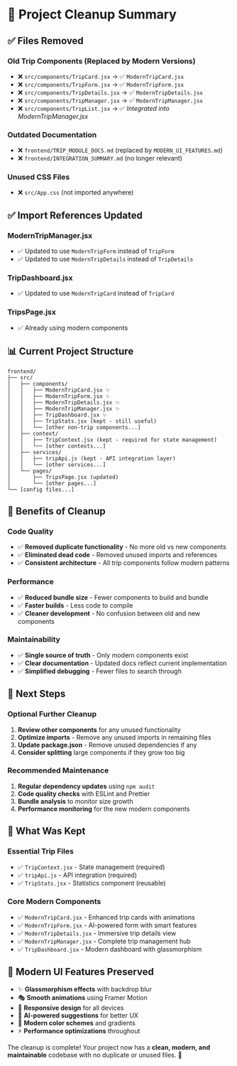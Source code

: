 # 🧹 Project Cleanup Summary

## ✅ Files Removed

### Old Trip Components (Replaced by Modern Versions)
- ❌ `src/components/TripCard.jsx` → ✅ `ModernTripCard.jsx`
- ❌ `src/components/TripForm.jsx` → ✅ `ModernTripForm.jsx`
- ❌ `src/components/TripDetails.jsx` → ✅ `ModernTripDetails.jsx`
- ❌ `src/components/TripManager.jsx` → ✅ `ModernTripManager.jsx`
- ❌ `src/components/TripList.jsx` → ✅ *Integrated into ModernTripManager.jsx*

### Outdated Documentation
- ❌ `frontend/TRIP_MODULE_DOCS.md` (replaced by `MODERN_UI_FEATURES.md`)
- ❌ `frontend/INTEGRATION_SUMMARY.md` (no longer relevant)

### Unused CSS Files
- ❌ `src/App.css` (not imported anywhere)

## ✅ Import References Updated

### ModernTripManager.jsx
- ✅ Updated to use `ModernTripForm` instead of `TripForm`
- ✅ Updated to use `ModernTripDetails` instead of `TripDetails`

### TripDashboard.jsx
- ✅ Updated to use `ModernTripCard` instead of `TripCard`

### TripsPage.jsx
- ✅ Already using modern components

## 📊 Current Project Structure

```
frontend/
├── src/
│   ├── components/
│   │   ├── ModernTripCard.jsx ✨
│   │   ├── ModernTripForm.jsx ✨
│   │   ├── ModernTripDetails.jsx ✨
│   │   ├── ModernTripManager.jsx ✨
│   │   ├── TripDashboard.jsx ✨
│   │   ├── TripStats.jsx (kept - still useful)
│   │   └── [other non-trip components...]
│   ├── context/
│   │   ├── TripContext.jsx (kept - required for state management)
│   │   └── [other contexts...]
│   ├── services/
│   │   ├── tripApi.js (kept - API integration layer)
│   │   └── [other services...]
│   └── pages/
│       ├── TripsPage.jsx (updated)
│       └── [other pages...]
└── [config files...]
```

## 🎯 Benefits of Cleanup

### Code Quality
- ✅ **Removed duplicate functionality** - No more old vs new components
- ✅ **Eliminated dead code** - Removed unused imports and references
- ✅ **Consistent architecture** - All trip components follow modern patterns

### Performance
- ✅ **Reduced bundle size** - Fewer components to build and bundle
- ✅ **Faster builds** - Less code to compile
- ✅ **Cleaner development** - No confusion between old and new components

### Maintainability
- ✅ **Single source of truth** - Only modern components exist
- ✅ **Clear documentation** - Updated docs reflect current implementation
- ✅ **Simplified debugging** - Fewer files to search through

## 🚀 Next Steps

### Optional Further Cleanup
1. **Review other components** for any unused functionality
2. **Optimize imports** - Remove any unused imports in remaining files
3. **Update package.json** - Remove unused dependencies if any
4. **Consider splitting** large components if they grow too big

### Recommended Maintenance
1. **Regular dependency updates** using `npm audit`
2. **Code quality checks** with ESLint and Prettier
3. **Bundle analysis** to monitor size growth
4. **Performance monitoring** for the new modern components

## 📝 What Was Kept

### Essential Trip Files
- ✅ `TripContext.jsx` - State management (required)
- ✅ `tripApi.js` - API integration (required)
- ✅ `TripStats.jsx` - Statistics component (reusable)

### Core Modern Components
- ✅ `ModernTripCard.jsx` - Enhanced trip cards with animations
- ✅ `ModernTripForm.jsx` - AI-powered form with smart features
- ✅ `ModernTripDetails.jsx` - Immersive trip details view
- ✅ `ModernTripManager.jsx` - Complete trip management hub
- ✅ `TripDashboard.jsx` - Modern dashboard with glassmorphism

## 🎨 Modern UI Features Preserved

- ✨ **Glassmorphism effects** with backdrop blur
- 🎭 **Smooth animations** using Framer Motion
- 📱 **Responsive design** for all devices
- 🤖 **AI-powered suggestions** for better UX
- 🌈 **Modern color schemes** and gradients
- ⚡ **Performance optimizations** throughout

The cleanup is complete! Your project now has a **clean, modern, and maintainable** codebase with no duplicate or unused files. 🎉
